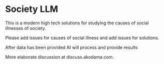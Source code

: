 # Society LLM
This is a modern high tech solutions for studying the causes of social illnesses of society. 

Please add issues for causes of social illness and add issues for solutions. 

After data has been provided AI will process and provide results

More elaborate discussion at discuss.akodama.com. 
